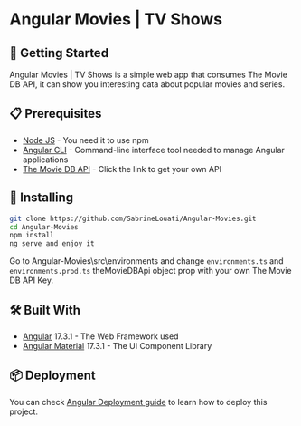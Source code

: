 # Angular Movies | TV Shows

## 🚀 Getting Started

Angular Movies | TV Shows is a simple web app that consumes The Movie DB API, it can show you interesting data about popular movies and series.


## 📋 Prerequisites

* <a href="https://nodejs.org/es/" target="_blank">Node JS</a> - You need it to use npm
* <a href="https://angular.io/cli" target="_blank">Angular CLI</a> - Command-line interface tool needed to manage Angular applications
* <a href="https://developers.themoviedb.org/3" target="_blank">The Movie DB API</a> - Click the link to get your own API

## 🔧 Installing

```bash
git clone https://github.com/SabrineLouati/Angular-Movies.git
cd Angular-Movies
npm install
ng serve and enjoy it
```
Go to Angular-Movies\src\environments and change ```environments.ts``` and ```environments.prod.ts``` theMovieDBApi object prop with your own The Movie DB API Key.

## 🛠️ Built With

* <a href="https://angular.io/" target="_blank">Angular</a> 17.3.1 - The Web Framework used
* <a href="https://material.angular.io/" target="_blank">Angular Material</a> 17.3.1 - The UI Component Library

## 📦 Deployment

You can check <a href="https://angular.io/guide/deployment" target="_blank">Angular Deployment guide</a> to learn how to deploy this project.


 
 
